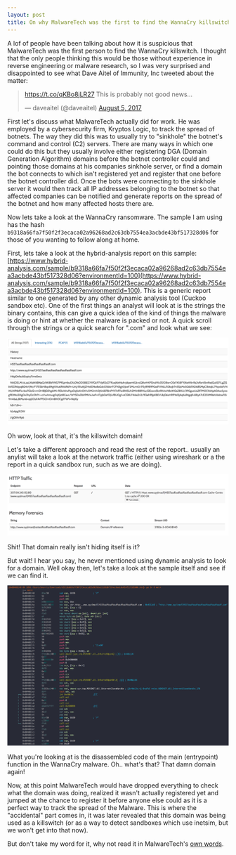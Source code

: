 ```yaml
---
layout: post
title: On why MalwareTech was the first to find the WannaCry killswitch
---
```


A lof of people have been talking about how it is suspicious that MalwareTech was the first person to find the WannaCry killswitch. I thought that the only people thinking this would be those without experience in reverse engineering or malware research, so I was very surprised and disappointed to see what Dave Aitel of Immunity, Inc tweeted about the matter:


<blockquote class="twitter-tweet" data-lang="en"><p lang="en" dir="ltr"><a href="https://t.co/qKBo8jLR27">https://t.co/qKBo8jLR27</a> This is probably not good news...</p>&mdash; daveaitel (@daveaitel) <a href="https://twitter.com/daveaitel/status/893940560968519680">August 5, 2017</a></blockquote>
<script async src="//platform.twitter.com/widgets.js" charset="utf-8"></script>


First let's discuss what MalwareTech actually did for work. He was employed by a cybersecurity firm, Kryptos Logic, to track the spread of botnets. The way they did this was to usually try to "sinkhole" the botnet's command and control (C2) servers. There are many ways in which one could do this but they usually involve either registering DGA (Domain Generation Algorithm) domains before the botnet controller could and pointing those domains at his companies sinkhole server, or find a domain the bot connects to which isn't registered yet and register that one before the botnet controller did. Once the bots were connecting to the sinkhole server it would then track all IP addresses belonging to the botnet so that affected companies can be notified and generate reports on the spread of the botnet and how many affected hosts there are.


Now lets take a look at the WannaCry ransomware. The sample I am using has the hash `b9318a66fa7f50f2f3ecaca02a96268ad2c63db7554ea3acbde43bf517328d06` for those of you wanting to follow along at home.

First, lets take a look at the hybrid-analysis report on this sample: [https://www.hybrid-analysis.com/sample/b9318a66fa7f50f2f3ecaca02a96268ad2c63db7554ea3acbde43bf517328d06?environmentId=100](https://www.hybrid-analysis.com/sample/b9318a66fa7f50f2f3ecaca02a96268ad2c63db7554ea3acbde43bf517328d06?environmentId=100). This is a generic report similar to one generated by any other dynamic analysis tool (Cuckoo sandbox etc). One of the first things an analyst will look at is the strings the binary contains, this can give a quick idea of the kind of things the malware is doing or hint at whether the malware is packed or not. A quick scroll through the strings or a quick search for ".com" and look what we see:


![strings](/images/wannacry-strings.png "image showing strings report in WannaCry sample")


Oh wow, look at that, it's the killswitch domain!


Let's take a different approach and read the rest of the report.. usually an anylist will take a look at the network traffic (either using wireshark or a the report in a quick sandbox run, such as we are doing).


![network](/images/wannacry-network-report.png "image showing wannacry network report")


Shit! That domain really isn't hiding itself is it?


But wait! I hear you say, he never mentioned using dynamic analysis to look for a domain. Well okay then, let's take a look at the sample itself and see if we can find it.


![asm](/images/wannacry-main-asm.png "image showing wannacry main function")


What you're looking at is the disassembled code of the main (entrypoint) function in the WannaCry malware. Oh.. what's that? That damn domain again!


Now, at this point MalwareTech would have dropped everything to check what the domain was doing, realized it wasn't actually registered yet and jumped at the chance to register it before anyone else could as it is a perfect way to track the spread of the Malware. This is where the "accidental" part comes in, it was later revealed that this domain was being used as a killswitch (or as a way to detect sandboxes which use inetsim, but we won't get into that now).

But don't take my word for it, why not read it in MalwareTech's [own words](https://www.malwaretech.com/2017/05/how-to-accidentally-stop-a-global-cyber-attacks.html).
